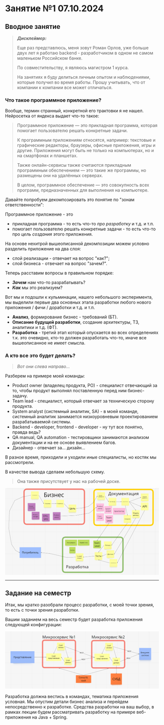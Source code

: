 # Занятие №1 07.10.2024
## Вводное занятие

> ***Дисклеймер:*** 
> 
> Еще раз представлюсь, меня зовут Роман Орлов, 
> уже больше двух лет я работаю backend - разработчиком в одном не самом маленьком Российском банке.
> 
> По совместительству, я являюсь магистром 1 курса.
> 
> На занятиях я буду делиться личным опытом и наблюдениями, которые получил во время работы.
> Прошу учитывать, что от компании к компании все может отличаться.

### Что такое программное приложение?

Вообще, термин странный, конкретной его трактовки я не нашел. Нейросетка от яндекса выдает что-то такое:
> Программное приложение — это прикладная программа, которая помогает пользователю решать конкретные задачи.
> 
> К программным приложениям относятся, например: текстовые и графические редакторы, браузеры, офисные приложения, игры и другие. Приложения могут быть не только на компьютерах, но и на смартфонах и планшетах.
> 
> Также онлайн-сервисы также считаются прикладным программным обеспечением — это такие же программы, но размещены они на удалённых серверах.
> 
> В целом, программное обеспечение — это совокупность всех программ, предназначенных для выполнения на компьютере.

Давайте попробуем декомпозировать это понятие по "зонам ответственности":

Программное приложение - это 
- прикладная программа - то есть что-то *про разработку* и т.д. и т.п.
- помогает пользователю решать конкретные задачи - то есть что-то про *цель создания* этого приложения.

На основе нехитрой вышеописанной декомпозиции можем условно разделить приложение на два слоя:
- слой реализации - отвечает на вопрос "как?";
- слой бизнеса - отвечает на вопрос "зачем?".

Теперь расставим вопросы в правильном порядке:
- ***Зачем*** нам что-то разрабатывать?
- ***Как*** мы это реализуем?

Вот мы и подошли к кульминации, нашего небольшого эксперимента, 
мы выделили первые два основных этапа разработки любого нового приложения / фичи / доработки и т.д. и т.п.

- **Анализ**, формирование бизнес - требований (БТ).
- **Описание будущей разработки**, создание архитектуры, ТЗ, аналитики и т.д. (ФТ).
- **Разработка** - третий этап который опускается во всех определениях т.к. это очевидно, кто-то должен разработать что-то, 
иначе все вышеописанное не имеет смысла.

### А кто все это будет делать?

> *Вот они слева направо...*

Разберем на примере моей команды:

- Product owner (владелец продукта, PO) - специалист отвечающий за то, чтобы продукт выполнял поставленную перед ним бизнес-задачу.
- Team lead - специалист, который отвечает за техническую сторону продукта.
- System analyst (системный аналитик, SA) - в моей команде, системный аналитик занимается низкоуровневым проектированием разрабатываемой системы.
- Backend - developer, frontend - developer - ну тут все понятно, правда ведь?
- QA manual, QA automation - тестировщики занимаются анализом документации и на ее основе выявлением багов.
- Дизайнер - отвечает за... дизайн...

В разное время, приходили и уходили иные специалисты, но костяк мы рассмотрели.

В качестве вывода сделаем небольшую схему.

> Она также присутствует у нас на рабочей доске.

![](_images/developing_roadmap.png)

___
## Задание на семестр

Итак, мы кратко разобрали процесс разработки, с моей точки зрения, то есть с точки зрения разработки.

Вашим заданием на весь семестр будет разработка приложения следующей конфигурации:

![](_images/app_schema.png)

Разработка должна вестись в командах, тематика приложения условная.
Мы опустим детали бизнес анализа и перейдем непосредственно к разработке.
Средства разработки на ваш выбор, в рамках лекции будем рассматривать разработку на примере веб-приложения на Java + Spring. 